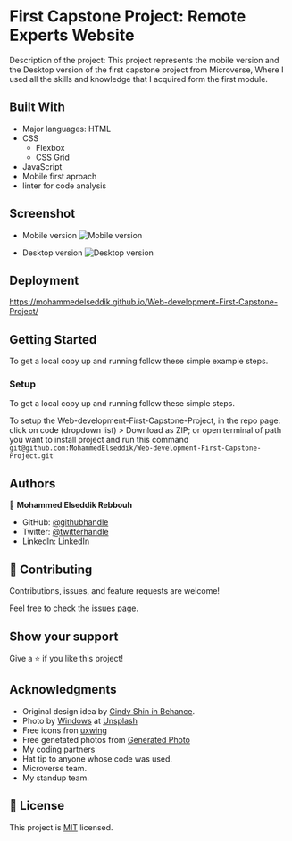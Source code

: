 # First Capstone Project: Remote Experts Website

Description of the project:
This project represents the mobile version and the Desktop version of the first capstone project from Microverse, Where I used all the skills and knowledge that I acquired form the first module.

## Built With

- Major languages: HTML
- CSS
  - Flexbox
  - CSS Grid
- JavaScript
- Mobile first aproach
- linter for code analysis

## Screenshot

- Mobile version
  ![Mobile version](https://user-images.githubusercontent.com/97116942/157699201-fbf3cd82-25ac-4541-96e9-6035768e7dd7.PNG)

- Desktop version
  ![Desktop version](https://user-images.githubusercontent.com/97116942/157699325-9f44d40f-e533-4fb3-8f14-804b5710b733.PNG)

## Deployment

https://mohammedelseddik.github.io/Web-development-First-Capstone-Project/

## Getting Started

To get a local copy up and running follow these simple example steps.

### Setup

To get a local copy up and running follow these simple steps.

To setup the Web-development-First-Capstone-Project, in the repo page:
click on code (dropdown list) > Download as ZIP;
or open terminal of path you want to install project and run this command <br>
`git@github.com:MohammedElseddik/Web-development-First-Capstone-Project.git`

## Authors

👤 **Mohammed Elseddik Rebbouh**

- GitHub: [@githubhandle](https://github.com/MohammedElseddik)
- Twitter: [@twitterhandle](https://twitter.com/RebbouhElseddik)
- LinkedIn: [LinkedIn](https://www.linkedin.com/in/mohammed-elseddik-rebbouh-676500192)

## 🤝 Contributing

Contributions, issues, and feature requests are welcome!

Feel free to check the [issues page](https://github.com/MohammedElseddik/Web-development-First-Capstone-Project/issues).

## Show your support

Give a ⭐️ if you like this project!

## Acknowledgments

- Original design idea by <a href="https://www.behance.net/adagio07">Cindy Shin in Behance</a>.
- Photo by <a href="">Windows</a> at <a href="https://unsplash.com/">Unsplash</a>
- Free icons fron <a href="https://uxwing.com/">uxwing</a>
- Free genetated photos from <a href="https://generated.photos/faces">Generated Photo</a>
- My coding partners
- Hat tip to anyone whose code was used.
- Microverse team.
- My standup team.

## 📝 License

This project is [MIT](/MIT.md) licensed.
